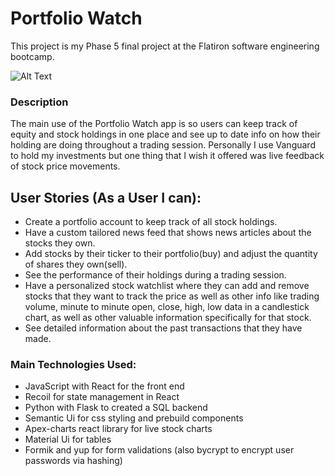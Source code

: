 # Portfolio Watch

This project is my Phase 5 final project at the Flatiron software engineering bootcamp. 

![Alt Text](https://github.com/collinsakuma/Phase-5-Stock-Tracker-App/Portfolio-Watch-Home.gif)

### Description 
The main use of the Portfolio Watch app is so users can keep track of equity and stock holdings in one place and see up to date info on how their holding are doing throughout a trading session. Personally I use Vanguard to hold my investments but one thing that I wish it offered was live feedback of stock price movements. 

## User Stories (As a User I can):
- Create a portfolio account to keep track of all stock holdings.
- Have a custom tailored news feed that shows news articles about the stocks they own. 
- Add stocks by their ticker to their portfolio(buy) and adjust the quantity of shares they own(sell).
- See the performance of their holdings during a trading session.
- Have a personalized stock watchlist where they can add and remove stocks that they want to track the price as well as other info like trading volume, minute to minute open, close, high, low data in a candlestick chart, as well as other valuable information specifically for that stock. 
- See detailed information about the past transactions that they have made.

### Main Technologies Used:
- JavaScript with React for the front end
- Recoil for state management in React
- Python with Flask to created a SQL backend
- Semantic Ui for css styling and prebuild components
- Apex-charts react library for live stock charts
- Material Ui for tables
- Formik and yup for form validations (also bycrypt to encrypt user passwords via hashing)
